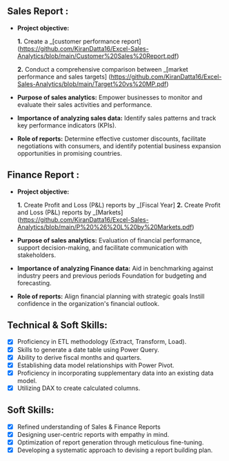 ## Sales Report :


- **Project objective:** 

    **1.** Create a _[customer performance report] (https://github.com/KiranDatta16/Excel-Sales-Analytics/blob/main/Customer%20Sales%20Report.pdf)
  
    **2.** Conduct a comprehensive comparison between _[market performance and sales targets] (https://github.com/KiranDatta16/Excel-Sales-Analytics/blob/main/Target%20vs%20MP.pdf)

- **Purpose of sales analytics:** Empower businesses to monitor and evaluate their sales activities and performance.

- **Importance of analyzing sales data:** Identify sales patterns and track key performance indicators (KPIs).

- **Role of reports:** Determine effective customer discounts, facilitate negotiations with consumers, and identify potential business expansion opportunities in promising countries.


## Finance Report :

- **Project objective:** 

    **1.** Create Profit and Loss (P&L) reports by _[Fiscal Year]
   **2.** Create Profit and Loss (P&L) reports by _[Markets] (https://github.com/KiranDatta16/Excel-Sales-Analytics/blob/main/P%20%26%20L%20by%20Markets.pdf)
- **Purpose of sales analytics:** Evaluation of financial performance, support decision-making, and facilitate communication with stakeholders.

- **Importance of analyzing Finance data:** Aid in benchmarking against industry peers and previous periods Foundation for budgeting and forecasting.

- **Role of reports:** Align financial planning with strategic goals Instill confidence in the organization's financial outlook.


## Technical & Soft Skills:
- [x]	Proficiency in ETL methodology (Extract, Transform, Load).
- [x]	Skills to generate a date table using Power Query.
- [x]	Ability to derive fiscal months and quarters.
- [x]	Establishing data model relationships with Power Pivot.
- [x]	Proficiency in incorporating supplementary data into an existing data model.
- [x]	Utilizing DAX to create calculated columns.

## Soft Skills:
- [x]	Refined understanding of Sales & Finance Reports
- [x]	Designing user-centric reports with empathy in mind.
- [x]	Optimization of report generation through meticulous fine-tuning.
- [x]	Developing a systematic approach to devising a report building plan.

